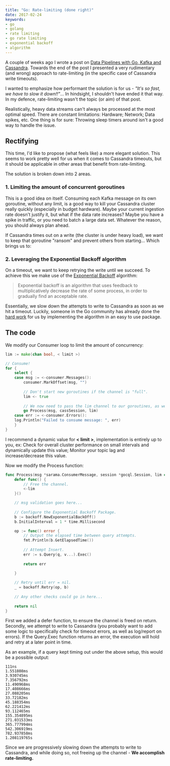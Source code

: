 ```yaml
---
title: "Go: Rate-limiting (done right)"
date: 2017-02-24
keywords:
- go
- golang
- rate limiting
- go rate limiting
- exponential backoff
- algorithm
---
```


A couple of weeks ago I wrote a post on [Data Pipelines with Go, Kafka and Cassandra](/data-pipelines-cassandra-kafka-and-python-and-go.html). Towards the end of the post I presented a very rudimentary (and wrong) approach to rate-limiting (in the specific case of Cassandra write timeouts).

I wanted to emphasize how performant the solution is for us - _"It's so fast, we have to slow it down!!"_... In hindsight, I shouldn't have ended it that way. In my defence, rate-limiting wasn't the topic (or aim) of that post.

Realistically, heavy data streams can't always be processed at the most optimal speed. There are constant limitations: Hardware; Network; Data spikes, etc. One thing is for sure: Throwing sleep timers around isn't a good way to handle the issue.

## Rectifying

This time, I'd like to propose (what feels like) a more elegant solution. This seems to work pretty well for us when it comes to Cassandra timeouts, but it should be applicable in other areas that benefit from rate-limiting.

The solution is broken down into 2 areas.

### 1. Limiting the amount of concurrent goroutines

This is a good idea on itself. Consuming each Kafka message on its own goroutine, without any limit, is a good way to kill your Cassandra cluster really quickly (especially in budget hardware). Maybe your current ingestion rate doesn't justify it, but what if the data rate increases? Maybe you have a spike in traffic, or you need to batch a large data set. Whatever the reason, you should always plan ahead.

If Cassandra times out on a write (the cluster is under heavy load), we want to keep that goroutine "ransom" and prevent others from starting... Which brings us to:

### 2. Leveraging the Exponential Backoff algorithm

On a timeout, we want to keep retrying the write until we succeed. To achieve this we make use of the [Exponential Backoff](https://en.wikipedia.org/wiki/Exponential_backoff) algorithm:

> Exponential backoff is an algorithm that uses feedback to multiplicatively decrease the rate of some process, in order to gradually find an acceptable rate.

Essentially, we slow down the attempts to write to Cassandra as soon as we hit a timeout. Luckily,  someone in the Go community has already done the [hard work](https://github.com/cenkalti/backoff) for us by implementing the algorithm in an easy to use package.

## The code

We modify our Consumer loop to limit the amount of concurrency:

```go
lim := make(chan bool, < limit >)

// Consume!
for {
    select {
    case msg := <-consumer.Messages():
        consumer.MarkOffset(msg, "")
    
        // Don't start new goroutines if the channel is "full".
        lim <- true
    
        // We now need to pass the lim channel to our goroutines, as well.
        go Process(msg, cassSession, lim)
    case err := <-consumer.Errors():
    log.Println("Failed to consume message: ", err)
    }
}
```

I recommend a dynamic value for **< limit >**, implementation is entirely up to you, ex: Check for overall cluster performance on small intervals and dynamically update this value; Monitor your topic lag and increase/decrease this value.

Now we modify the Process function:

```go
func Process(msg *sarama.ConsumerMessage, session *gocql.Session, lim chan bool) error {
    defer func() {
        // Free the channel.
        <-lim
    }()

    // msg validation goes here...
    
    // Configure the Exponential Backoff Package.
    b := backoff.NewExponentialBackOff()
    b.InitialInterval = 1 * time.Millisecond

    op := func() error {
        // Output the elapsed time between query attempts.
        fmt.Println(b.GetElapsedTime())
        
        // Attempt Insert.
        err := s.Query(q, v...).Exec()
        
        return err

    }
    
    // Retry until err = nil.
    _ = backoff.Retry(op, b)
    
    // Any other checks could go in here...
    
    return nil
}
```

First we added a defer function, to ensure the channel is freed on return. Secondly, we attempt to write to Cassandra (you probably want to add some logic to specifically check for timeout errors, as well as log/report on errors). If the Query.Exec function returns an error, the execution will hold and retry at a later point in time.

As an example, if a query kept timing out under the above setup, this would be a possible output:

```terminal
111ns
1.551808ms
3.930745ms
7.356792ms
11.490968ms
17.408666ms
27.088205ms
33.72182ms
45.188354ms
62.221412ms
93.112465ms
155.354895ms
271.031533ms
365.777994ms
542.306919ms
782.937858ms
1.208119765s
```

Since we are progressively slowing down the attempts to write to Cassandra, and while doing so, not freeing up the channel - **We accomplish rate-limiting.**